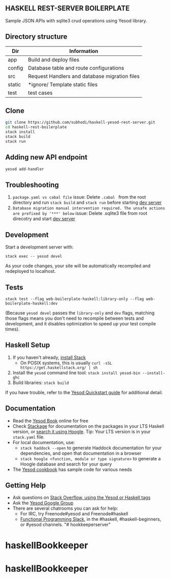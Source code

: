## HASKELL REST-SERVER BOILERPLATE
Sample JSON APIs with sqlite3 crud operations using Yesod library.

## Directory structure
| Dir  | Information  |
|---|---|
|app   | Build and deploy files  |
| config  | Database table and route configurations  |
| src  |  Request Handlers and database migration files |
| static  |  *ignore/ Template static files |
|  test | test cases  |

## Clone
```bash
git clone https://github.com/subhodi/haskell-yesod-rest-server.git
cd haskell-rest-boilerplate
stack install
stack build
stack run
```

## Adding  new API endpoint
```bash
yesod add-handler
```

## Troubleshooting

1. `package.yaml vs cabal file` issue: Delete `.cabal ` from the root directory and run `stack build` and `stack run` before starting [dev server](##Development)
2. `Database migration manual intervention required. The unsafe actions are prefixed by '***' below` issue: Delete .sqlite3 file from root direcotry and start [dev server](##Development)

## Development

Start a development server with:

```
stack exec -- yesod devel
```

As your code changes, your site will be automatically recompiled and redeployed to localhost.

## Tests

```
stack test --flag web-boilerplate-haskell:library-only --flag web-boilerplate-haskell:dev
```

(Because `yesod devel` passes the `library-only` and `dev` flags, matching those flags means you don't need to recompile between tests and development, and it disables optimization to speed up your test compile times).

## Haskell Setup

1. If you haven't already, [install Stack](https://haskell-lang.org/get-started)
	* On POSIX systems, this is usually `curl -sSL https://get.haskellstack.org/ | sh`
2. Install the `yesod` command line tool: `stack install yesod-bin --install-ghc`
3. Build libraries: `stack build`

If you have trouble, refer to the [Yesod Quickstart guide](https://www.yesodweb.com/page/quickstart) for additional detail.

## Documentation

* Read the [Yesod Book](https://www.yesodweb.com/book) online for free
* Check [Stackage](http://stackage.org/) for documentation on the packages in your LTS Haskell version, or [search it using Hoogle](https://www.stackage.org/lts/hoogle?q=). Tip: Your LTS version is in your `stack.yaml` file.
* For local documentation, use:
	* `stack haddock --open` to generate Haddock documentation for your dependencies, and open that documentation in a browser
	* `stack hoogle <function, module or type signature>` to generate a Hoogle database and search for your query
* The [Yesod cookbook](https://github.com/yesodweb/yesod-cookbook) has sample code for various needs

## Getting Help

* Ask questions on [Stack Overflow, using the Yesod or Haskell tags](https://stackoverflow.com/questions/tagged/yesod+haskell)
* Ask the [Yesod Google Group](https://groups.google.com/forum/#!forum/yesodweb)
* There are several chatrooms you can ask for help:
	* For IRC, try Freenode#yesod and Freenode#haskell
	* [Functional Programming Slack](https://fpchat-invite.herokuapp.com/), in the #haskell, #haskell-beginners, or #yesod channels.
"# hookkeeperserver" 
# haskellBookkeeper
# haskellBookkeeper
